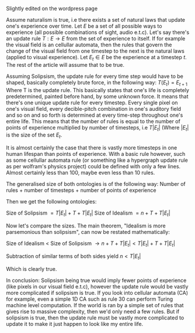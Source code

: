 Slightly edited on the wordpress page

Assume naturalism is true, i.e there exists a set of natural laws that update one's experience over time. Let $E$ be a set of all possible ways to experience (all possible combinations of sight, audio e.t.c). Let's say there's an update rule $T:E\rightarrow E$ from the set of experience to itself. If for example the visual field is an cellullar automata, then the rules that govern the change of the visual field from one timestep to the next is the natural laws (applied to visual experience). Let $E_t\in E$ be the experience at a timestep $t$. The rest of the article will assume that to be true.

Assuming Solipsism, the update rule for every time step would have to be shaped, basically completely brute force, in the following way:  $T(E_t) = E_{t+1}$ Where T is the update rule. This basically states that one's life is completely predetermined, painted before hand, by some unknown force. It means that there's one unique update rule for every timestep. Every single pixel on one's visual field, every decible-pitch combination in one's auditory field and so on and so forth is determined at every time-step throughout one's entire life.  This means that the number of rules is equal to the number of points of experience multiplied by number of timesteps, i.e $T|E_t|$ (Where $|E_t|$ is the size of the set $E_t$.

It is almost certainly the case that there is vastly more timesteps in one human lifespan than points of experience. With a basic rule however, such as some cellullar automata rule (or something like a hypergraph update rule as per wolfram's physics project) could be defined with only a few lines. Almost certainly less than 100, maybe even less than 10 rules. 

The generalised size of both ontologies is of the following way:
Number of rules + number of timesteps + number of points of experience

Then we get the following ontologies:

Size of Solipsism $= T|E_t| + T + T|E_t|$ 
Size of Idealism $= n + T + T|E_t|$

Now let's compare the sizes. 
The main theorem, "Idealism is more parsemonious than solipsism", can now be restated mathematically:

Size of Idealism $<$ Size of Solipsism  $\rightarrow n + T + T|E_t| < T|E_t| + T + T|E_t|$

Subtraction of similar terms of both sides yield
$n<T|E_t|$

Which is clearly true. 

In conclusion: Solipsism being true would imply fewer points of experience (like pixels in our visual field e.t.c), however the update rule would be vastly more complicated if solipsism is true. If you look into cellular automata (CA) for example, even a simple 1D CA such as rule 30 can perform Turing machine level computation. If the world is ran by a simple set of rules that gives rise to massive complexity, then we'd only need a few rules. But if solipsism is true, then the update rule must be vastly more complicated to update it to make it just happen to look like my entire life.